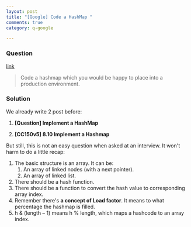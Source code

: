 ```yaml
---
layout: post
title: "[Google] Code a HashMap "
comments: true
category: q-google

---
```


### Question 

[link](http://www.glassdoor.com/Interview/Code-a-hashmap-which-you-would-be-happy-to-place-into-a-production-environment-QTN_725885.htm)

> Code a hashmap which you would be happy to place into a production environment.

### Solution

We already write 2 post before:

1. __[Question] Implement a HashMap__

1. __[CC150v5] 8.10 Implement a Hashmap__

But still, this is not an easy question when asked at an interview. It won't harm to do a little recap: 

1. The basic structure is an array. It can be: 
    1. An array of linked nodes (with a next pointer). 
    1. An array of linked list. 
1. There should be a hash function. 
1. There should be a function to convert the hash value to corresponding array index. 
1. Remember there's __a concept of Load factor__. It means to what percentage the hashmap is filled. 
1. h & (length – 1) means h % length, which maps a hashcode to an array index. 
